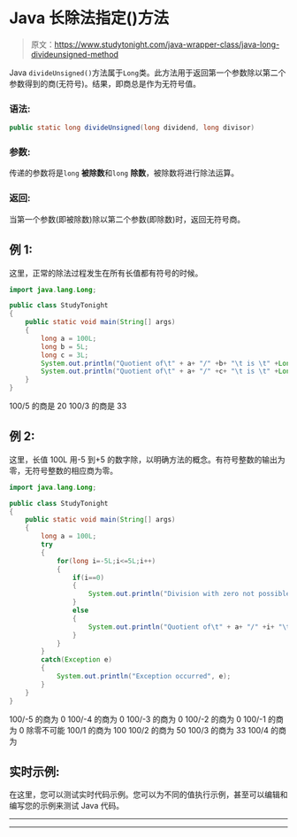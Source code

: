 # Java 长除法指定()方法

> 原文：<https://www.studytonight.com/java-wrapper-class/java-long-divideunsigned-method>

Java `divideUnsigned()`方法属于`Long`类。此方法用于返回第一个参数除以第二个参数得到的商(无符号)。结果，即商总是作为无符号值。

### 语法:

```java
public static long divideUnsigned(long dividend, long divisor)
```

### 参数:

传递的参数将是`long` **被除数**和`long` **除数**，被除数将进行除法运算。

### 返回:

当第一个参数(即被除数)除以第二个参数(即除数)时，返回无符号商。

## 例 1:

这里，正常的除法过程发生在所有长值都有符号的时候。

```java
import java.lang.Long;

public class StudyTonight 
{  
    public static void main(String[] args) 
    {  
        long a = 100L;  
        long b = 5L;
        long c = 3L;        
        System.out.println("Quotient of\t" + a+ "/" +b+ "\t is \t" +Long.divideUnsigned(a, b));  
        System.out.println("Quotient of\t" + a+ "/" +c+ "\t is \t" +Long.divideUnsigned(a, c));  
    }   
} 
```

100/5 的商是 20
100/3 的商是 33

## 例 2:

这里，长值 100L 用-5 到+5 的数字除，以明确方法的概念。有符号整数的输出为零，无符号整数的相应商为零。

```java
import java.lang.Long;

public class StudyTonight 
{  
    public static void main(String[] args) 
    {  
        long a = 100L;  
        try
        {
            for(long i=-5L;i<=5L;i++)
            {
                if(i==0)
                {
                    System.out.println("Division with zero not possible");
                }
                else
                {
                    System.out.println("Quotient of\t" + a+ "/" +i+ "\t is \t" +Long.divideUnsigned(a, i));  
                } 
            }
        }
        catch(Exception e)
        {
            System.out.println("Exception occurred", e);  
        }  
    }        
} 
```

100/-5 的商为 0
100/-4 的商为 0
100/-3 的商为 0
100/-2 的商为 0
100/-1 的商为 0
除零不可能
100/1 的商为 100
100/2 的商为 50
100/3 的商为 33
100/4 的商为

## 实时示例:

在这里，您可以测试实时代码示例。您可以为不同的值执行示例，甚至可以编辑和编写您的示例来测试 Java 代码。

* * *

* * *